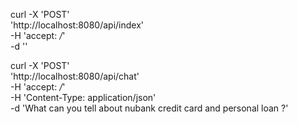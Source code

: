 curl -X 'POST' \
'http://localhost:8080/api/index' \
-H 'accept: */*' \
-d ''

curl -X 'POST' \
'http://localhost:8080/api/chat' \
-H 'accept: */*' \
-H 'Content-Type: application/json' \
-d 'What can you tell about nubank credit card and personal loan ?'